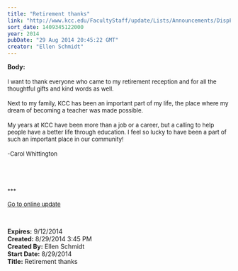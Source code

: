 ```yaml
---
title: "Retirement thanks"
link: "http://www.kcc.edu/FacultyStaff/update/Lists/Announcements/DispForm.aspx?ID=1609"
sort_date: 1409345122000
year: 2014
pubDate: "29 Aug 2014 20:45:22 GMT"
creator: "Ellen Schmidt"
---
```


<div><b>Body:</b> <div class="ExternalClass9E421AD377E149A9B1124538DF83808F"><div><br /><font size="2">I want to thank everyone who came to my retirement reception and for all the thoughtful gifts and kind words as well.  </font></div>
<div><font size="2"></font> </div>
<div><font size="2">Next to my family, KCC has been an important part of my life, the place where my dream of becoming a teacher was made possible.  </font></div>
<div><font size="2"></font> </div>
<div><font size="2">My years at KCC have been more than a job or a career, but a calling to help people have a better life through education. I feel so lucky to have been a part of such an important place in our community!</font></div>
<div><font size="2"></font> </div>
<div><font size="2">-Carol Whittington</font></div>
<div><font size="2"></font> </div>
<div><font size="2"></font> </div>
<div>
<div> </div>
<div> </div>
<div>
<div><font size="2">***</font></div>
<p><font size="2"><a href="/FacultyStaff/update/Pages/dailyupdate.aspx">Go to online update</a></font></p>
<p><font size="2"></font> </p></div></div></div></div>
<div><b>Expires:</b> 9/12/2014</div>
<div><b>Created:</b> 8/29/2014 3:45 PM</div>
<div><b>Created By:</b> Ellen Schmidt</div>
<div><b>Start Date:</b> 8/29/2014</div>
<div><b>Title:</b> Retirement thanks</div>
